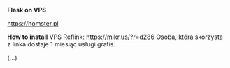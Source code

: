__Flask on VPS__

https://homster.pl

__How to install__
VPS Reflink: https://mikr.us/?r=d286
Osoba, która skorzysta z linka dostaje 1 miesiąc usługi gratis.

(...)
